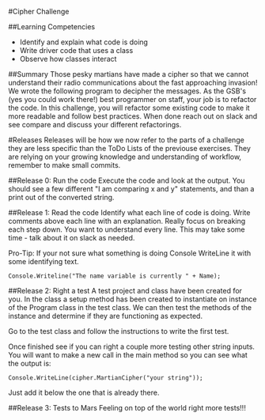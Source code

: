 #Cipher Challenge

##Learning Competencies
- Identify and explain what code is doing
- Write driver code that uses a class
- Observe how classes interact

##Summary
Those pesky martians have made a cipher so that we cannot understand their radio communications about the fast approaching invasion! We wrote the following program to decipher the messages. As the GSB's (yes you could work there!) best programmer on staff, your job is to refactor the code.
In this challenge, you will refactor some existing code to make it more readable and follow best practices. When done reach out on slack and see compare and discuss your different refactorings.

#Releases
Releases will be how we now refer to the parts of a challenge they are less specific than the ToDo Lists of the previouse exercises. They are relying on your growing knowledge and understanding of workflow, remember to make small commits.

##Release 0: Run the code
Execute the code and look at the output. You should see a few different "I am comparing x and y" statements, and than a print out of the converted string.

##Release 1: Read the code
Identify what each line of code is doing.
Write comments above each line with an explanation.
Really focus on breaking each step down. You want to understand every line. This may take some time - talk about it on slack as needed.

Pro-Tip: If your not sure what something is doing Console WriteLine it with some identifying text.

```
Console.Writeline("The name variable is currently " + Name);
```

##Release 2: Right a test
A test project and class have been created for you. In the class a setup method has been created to instantiate on instance of the Program class in the test class.
We can then test the methods of the instance and determine if they are functioning as expected.

Go to the test class and follow the instructions to write the first test. 

Once finished see if you can right a couple more testing other string inputs. You will want to make a new call in the main method so you can see what the output is:

```
Console.WriteLine(cipher.MartianCipher("your string"));
```

Just add it below the one that is already there.

##Release 3: Tests to Mars
Feeling on top of the world right more tests!!! 